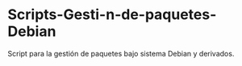 # Scripts-Gesti-n-de-paquetes-Debian
Script para la gestión de paquetes bajo sistema Debian y derivados.
